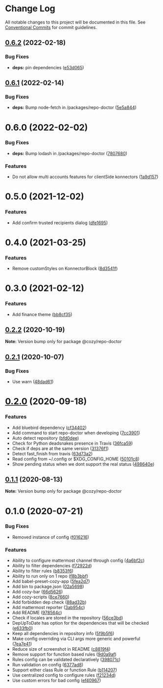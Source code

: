 # Change Log

All notable changes to this project will be documented in this file.
See [Conventional Commits](https://conventionalcommits.org) for commit guidelines.

## [0.6.2](https://github.com/cozy/cozy-libs/compare/@cozy/repo-doctor@0.6.1...@cozy/repo-doctor@0.6.2) (2022-02-18)


### Bug Fixes

* **deps:** pin dependencies ([e53d065](https://github.com/cozy/cozy-libs/commit/e53d065090224ea340b2c25c3afd14f223f4d119))





## [0.6.1](https://github.com/cozy/cozy-libs/compare/@cozy/repo-doctor@0.6.0...@cozy/repo-doctor@0.6.1) (2022-02-14)


### Bug Fixes

* **deps:** Bump node-fetch in /packages/repo-doctor ([5e5a844](https://github.com/cozy/cozy-libs/commit/5e5a844cf529964d4d95c32bbcf1e9eb638dad0a))





# 0.6.0 (2022-02-02)


### Bug Fixes

* **deps:** Bump lodash in /packages/repo-doctor ([7807680](https://github.com/cozy/cozy-libs/commit/78076803d4d494df39ddbcfbcd169376f4865ddd))


### Features

* Do not allow multi accounts features for clientSide konnectors ([1a9d157](https://github.com/cozy/cozy-libs/commit/1a9d157af6f79a2d1c30b5ee3d9956ee7ce668bd))





# 0.5.0 (2021-12-02)


### Features

* Add confirm trusted recipients dialog ([dfe1695](https://github.com/cozy/cozy-libs/commit/dfe1695))





# 0.4.0 (2021-03-25)


### Features

* Remove customStyles on KonnectorBlock ([8d3541f](https://github.com/cozy/cozy-libs/commit/8d3541f))





# 0.3.0 (2021-02-12)


### Features

* Add finance theme ([bb8cf35](https://github.com/cozy/cozy-libs/commit/bb8cf35))





## [0.2.2](https://github.com/cozy/cozy-libs/compare/@cozy/repo-doctor@0.2.1...@cozy/repo-doctor@0.2.2) (2020-10-19)

**Note:** Version bump only for package @cozy/repo-doctor





## [0.2.1](https://github.com/cozy/cozy-libs/compare/@cozy/repo-doctor@0.2.0...@cozy/repo-doctor@0.2.1) (2020-10-07)


### Bug Fixes

* Use warn ([48dad61](https://github.com/cozy/cozy-libs/commit/48dad61))





# [0.2.0](https://github.com/cozy/cozy-libs/compare/@cozy/repo-doctor@0.1.1...@cozy/repo-doctor@0.2.0) (2020-09-18)


### Features

* Add bluebird dependency ([cf34402](https://github.com/cozy/cozy-libs/commit/cf34402))
* Add command to start repo-doctor when developing ([7cc3901](https://github.com/cozy/cozy-libs/commit/7cc3901))
* Auto detect repository ([bfd0dee](https://github.com/cozy/cozy-libs/commit/bfd0dee))
* Check for Python deadsnakes presence in Travis ([36fca59](https://github.com/cozy/cozy-libs/commit/36fca59))
* Check if deps are at the same version ([31376f1](https://github.com/cozy/cozy-libs/commit/31376f1))
* Detect fast_finish from travis ([63d73a2](https://github.com/cozy/cozy-libs/commit/63d73a2))
* Read config from ~/.config or $XDG_CONFIG_HOME ([50101c8](https://github.com/cozy/cozy-libs/commit/50101c8))
* Show pending status when we dont support the real status ([498640e](https://github.com/cozy/cozy-libs/commit/498640e))





## [0.1.1](https://github.com/cozy/cozy-libs/compare/@cozy/repo-doctor@0.1.0...@cozy/repo-doctor@0.1.1) (2020-08-13)

**Note:** Version bump only for package @cozy/repo-doctor





# 0.1.0 (2020-07-21)


### Bug Fixes

* Removed instance of config ([f016216](https://github.com/cozy/cozy-libs/commit/f016216))


### Features

* Ability to configure mattermost channel through config ([4a6bf2c](https://github.com/cozy/cozy-libs/commit/4a6bf2c))
* Ability to filter dependencies ([f72922d](https://github.com/cozy/cozy-libs/commit/f72922d))
* Ability to filter rules ([b8353f6](https://github.com/cozy/cozy-libs/commit/b8353f6))
* Ability to run only on 1 repo ([f8b3bbf](https://github.com/cozy/cozy-libs/commit/f8b3bbf))
* Add babel-preset-cozy-app ([5fea2d7](https://github.com/cozy/cozy-libs/commit/5fea2d7))
* Add bin to package.json ([02a5698](https://github.com/cozy/cozy-libs/commit/02a5698))
* Add cozy-bar ([66d5626](https://github.com/cozy/cozy-libs/commit/66d5626))
* Add cozy-scripts ([8ce7660](https://github.com/cozy/cozy-libs/commit/8ce7660))
* Add forbidden dep check ([88ad32b](https://github.com/cozy/cozy-libs/commit/88ad32b))
* Add mattermost reporter ([3ab954c](https://github.com/cozy/cozy-libs/commit/3ab954c))
* Add README ([978564c](https://github.com/cozy/cozy-libs/commit/978564c))
* Check if locales are stored in the repository ([56ce3bd](https://github.com/cozy/cozy-libs/commit/56ce3bd))
* DepUpToDate has option for the dependencies that will be checked ([e633fb0](https://github.com/cozy/cozy-libs/commit/e633fb0))
* Keep all dependencies in repository info ([5f9b5f6](https://github.com/cozy/cozy-libs/commit/5f9b5f6))
* Make config overriding via CLI args more generic and powerful ([7ea7e41](https://github.com/cozy/cozy-libs/commit/7ea7e41))
* Reduce size of screenshot in README ([c8819f4](https://github.com/cozy/cozy-libs/commit/c8819f4))
* Remove support for function based rules ([9d0a9af](https://github.com/cozy/cozy-libs/commit/9d0a9af))
* Rules config can be validated declaratively ([398071c](https://github.com/cozy/cozy-libs/commit/398071c))
* Run validation on config ([6377ad8](https://github.com/cozy/cozy-libs/commit/6377ad8))
* Support either class Rule or function Rule ([b114207](https://github.com/cozy/cozy-libs/commit/b114207))
* Use centralized config to configure rules ([f21234d](https://github.com/cozy/cozy-libs/commit/f21234d))
* Use custom errors for bad config ([ef40967](https://github.com/cozy/cozy-libs/commit/ef40967))
